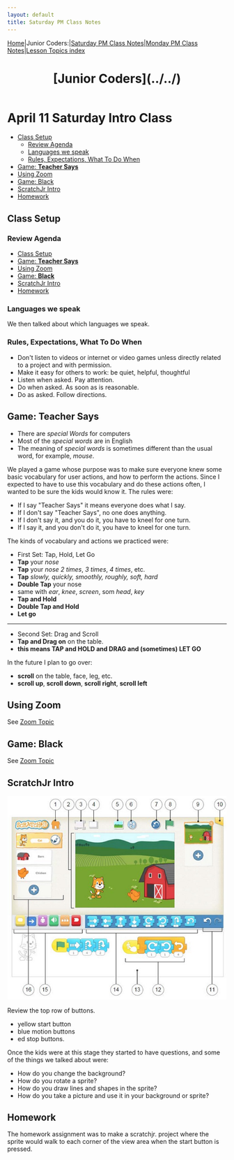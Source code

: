 ```yaml
---
layout: default
title: Saturday PM Class Notes
---
```


[Home](../../)|Junior Coders:|[Saturday PM Class Notes](../saturday_pm)|[Monday PM Class Notes](../monday_pm)|[Lesson Topics index](../lessons)

<header>
 <h1>
   [Junior Coders](../../)
 </h1>
</header>

<h1> April 11 Saturday Intro Class </h1>

* [Class Setup](#class-setup)
  * [Review Agenda](#review-agenda)
  * [Languages we speak](#languages-we-speak)
  * [Rules, Expectations, What To Do When](#rules-expectations-what-to-do-when)
* [Game: **Teacher Says**](#game-teacher-says)
* [Using Zoom](#using-zoom)
* [Game: Black](#game-black)
* [ScratchJr Intro](#scratchjr-intro)
* [Homework](#homework)


## Class Setup

### Review Agenda


*  [Class Setup](#class-setup)
* [Game: **Teacher Says**](#game-teacher-says)
* [Using Zoom](#using-zoom)
* [Game: **Black**](#game-black)
* [ScratchJr Intro](#scratchjr-intro)
* [Homework](#homework)


### Languages we speak

We then talked about which languages we speak.


### Rules, Expectations, What To Do When

-   Don't listen to videos or internet or video games unless directly related to a project and with permission.
-   Make it easy for others to work: be quiet, helpful, thoughtful
-   Listen when asked. Pay attention.
-   Do when asked. As soon as is reasonable.
-   Do as asked. Follow directions.

## Game: **Teacher Says**

-   There are _special Words_ for computers
-   Most of the _special words_ are in English
-   The meaning of _special words_ is sometimes different than the usual word, for example, _mouse_.

We played a game whose purpose was to make sure everyone knew some basic vocabulary for user actions, and how to perform the actions. Since I expected to have to use this vocabulary and do these actions often, I wanted to be sure the kids would know it. The rules were:

- If I say "Teacher Says" it means everyone does what I say.
- If I don't say "Teacher Says", no one does anything.
- If I don't say it, and you do it, you have to kneel for one turn.
- If I  say it, and you don't do it, you have to kneel for one turn.

The kinds of vocabulary and actions we practiced were:
-   First Set: Tap, Hold, Let Go
-   **Tap** your _nose_
-   **Tap** your _nose_ _2 times_, _3 times_, _4 times_, etc.
-   **Tap**  *slowly, quickly, smoothly, roughly, soft, hard*
-   **Double Tap** your nose
-   same with _ear_, _knee_, _screen_, som _head_, _key_
-   **Tap and Hold**
-   **Double Tap and Hold**
-   **Let go**
****
-   Second Set: Drag and Scroll
-   **Tap and Drag on** on the table.
-   **this means TAP and HOLD and DRAG and (sometimes) LET GO**

In the future I plan to go over:

-   **scroll** on the table, face, leg, etc.
-   **scroll up**, **scroll down**, **scroll right**, **scroll left**



## Using Zoom

See [Zoom Topic](../lessons/usingZoom.html)

## Game: Black

See [Zoom Topic](../lessons/gameBlack.html)



## ScratchJr Intro


![scratchjrinterface](./jc_a_001_scratchjrinterface.jpg)

Review the top row of buttons.

- yellow start button
- blue motion buttons
- ed stop buttons.

Once the kids were at this stage they started to have questions, and some of the things we talked about were:

- How do you change the background?
- How do you rotate a sprite?
- How do you draw lines and shapes in the sprite?
- How do you take a picture and use it in your background or sprite?

## Homework

The homework assignment was to make a scratchjr. project where the sprite would walk to each corner of the view area when the start button is pressed.



